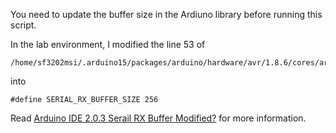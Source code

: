 You need to update the buffer size in the Ardiuno library before running this script.

In the lab environment, I modified the line 53 of 
```
/home/sf3202msi/.arduino15/packages/arduino/hardware/avr/1.8.6/cores/arduino/HardwareSerial.h
```
into
```
#define SERIAL_RX_BUFFER_SIZE 256
```

Read [Arduino IDE 2.0.3 Serail RX Buffer Modified?](https://forum.arduino.cc/t/arduino-ide-2-0-3-serail-rx-buffer-modified/1067240) for more information.
